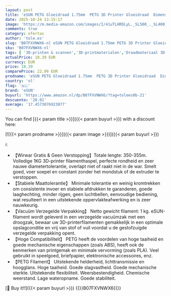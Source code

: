 ```yaml
---
layout: post
title: 'eSUN PETG Gloeidraad 1.75mm  PETG 3D Printer Gloeidraad  Dimensionale Nauwkeurigheid +/- 0.05mm  1KG  2.2 LBS  Spoel 3D Printen Materiaal voor 3D Printer  Effen Zwart'
date: 2025-10-24 13:15:17
image: 'https://m.media-amazon.com/images/I/41uTLHRDLyL._SL500_._SL400_.jpg'
comments: true
category: ofertas
author: 'tole.es'
slug: 'B07FXVNWX6-nl eSUN PETG Gloeidraad 1.75mm PETG 3D Printer Gloeidraad...'
sku: 'B07FXVNWX6-nl'
tags: [ '3D-printen & scannen','3D-printmaterialen','Draadmateriaal 3D-printers','Zakelijk, industrie & wetenschap','esun','🇳🇱', ]
actualPrice: 18.39 EUR
currency: EUR
price: 18.39
comparePrice: 22.99 EUR
prodname: 'eSUN PETG Gloeidraad 1.75mm  PETG 3D Printer Gloeidraad  Dimensionale Nauwkeurigheid +/- 0.05mm  1KG  2.2 LBS  Spoel 3D Printen Materiaal voor 3D Printer  Effen Zwart'
country: 'nl'
flag: '🇳🇱'
brand: 'eSUN'
buyurl: 'https://www.amazon.nl/dp/B07FXVNWX6/?tag=tolees0b-21'
descuento: '20.01'
average: '17.4573076923077'
---
```


You can find [{{< param title >}}]({{< param buyurl >}}) with a discount here:

[![{{< param prodname >}}]({{< param image >}})]({{< param buyurl >}})

ℹ️:

- 【Wirwar Gratis & Geen Verstopping】Totale lengte: 350-355m. Volledige 1KG 3D-printer filamenthaspel, perfecte rondheid en zeer nauwe diametertolerantie, overlapt niet of raakt niet in de war. Smelt goed, voer soepel en constant zonder het mondstuk of de extruder te verstoppen.
- 【Stabiele Maattolerantie】 Minimale tolerantie en weinig kromtrekken om consistente invoer en stabiele afdrukken te garanderen, goede laaghechting, minder rijgen, geen luchtbellen, eenvoudige bediening, wat resulteert in een uitstekende oppervlakteafwerking en is zeer nauwkeurig.
- 【Vacuüm Verzegelde Verpakking】 Netto gewicht filament: 1 kg. eSUN-filament wordt geleverd in een verzegelde vacuümzak met een droogzak, bewaar uw 3D-printerfilamenten gemakkelijk in een optimale opslagconditie en vrij van stof of vuil voordat u de gestofzuigde verzegelde verpakking opent.
- 【Hoge Compatibiliteit】 PETG heeft de voordelen van hoge taaiheid en goede mechanische eigenschappen (zoals ABS), heeft ook de kenmerken van printgemak en minimale vervorming (zoals PLA). Veel gebruikt in speelgoed, briefpapier, elektronische accessoires, enz.
- 【PETG Filament】 Uitstekende helderheid, lichttransmissie en hoogglans. Hoge taaiheid. Goede slagvastheid. Goede mechanische sterkte. Uitstekende flexibiliteit. Weersbestendigheid. Chemische weerstand. Lage wateropname. Goede stabiliteit.

[🛒 Buy it!!]({{< param buyurl >}})
{{<world>}}B07FXVNWX6{{</world>}}
